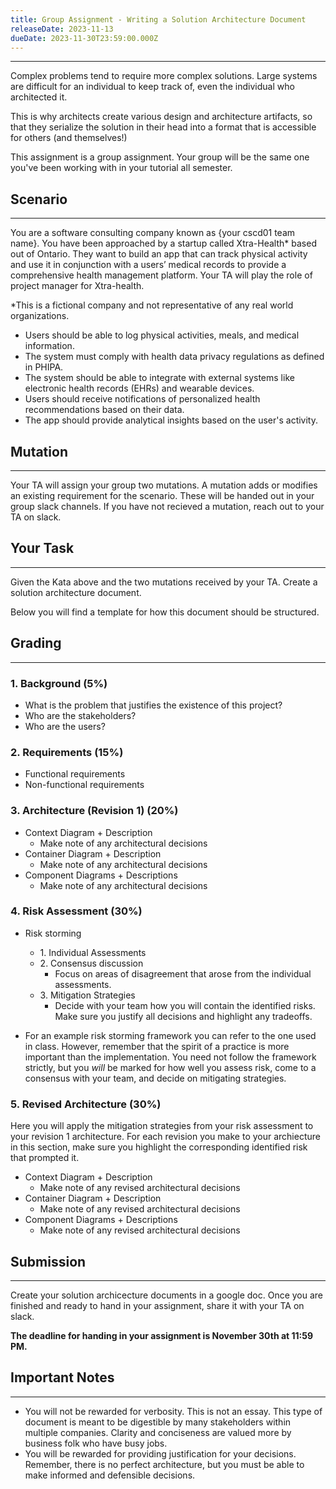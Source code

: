 ```yaml
---
title: Group Assignment - Writing a Solution Architecture Document
releaseDate: 2023-11-13
dueDate: 2023-11-30T23:59:00.000Z
---
```

---
Complex problems tend to require more complex solutions. Large systems are difficult for an individual to keep track of, even the individual who architected it.

This is why architects create various design and architecture artifacts, so that they serialize the solution in their head into a format that is accessible for others (and themselves!)

This assignment is a group assignment. Your group will be the same one you've been working with in your tutorial all semester.

## Scenario
---

You are a software consulting company known as {your cscd01 team name}. You have been approached by a startup called Xtra-Health\* based out of Ontario. They want to build an app that can track physical activity and use it in conjunction with a users’ medical records to provide a comprehensive health management platform. Your TA will play the role of project manager for Xtra-health.

\*This is a fictional company and not representative of any real world organizations.

*   Users should be able to log physical activities, meals, and medical information.
*   The system must comply with health data privacy regulations as defined in PHIPA.
*   The system should be able to integrate with external systems like electronic health records (EHRs) and wearable devices.
*   Users should receive notifications of personalized health recommendations based on their data.
*   The app should provide analytical insights based on the user's activity.

## Mutation
---

Your TA will assign your group two mutations. A mutation adds or modifies an existing requirement for the scenario. These will be handed out in your group slack channels. If you have not recieved a mutation, reach out to your TA on slack.

## Your Task
---

Given the Kata above and the two mutations received by your TA. Create a solution architecture document.

Below you will find a template for how this document should be structured.

## Grading
---

### 1.  **Background (5%)**
*   What is the problem that justifies the existence of this project?
*   Who are the stakeholders?
*   Who are the users?

### 2.  **Requirements (15%)**
*   Functional requirements
*   Non-functional requirements

### 3.  **Architecture (Revision 1) (20%)**
*   Context Diagram + Description
    *   Make note of any architectural decisions
*   Container Diagram + Description
    *   Make note of any architectural decisions
*   Component Diagrams + Descriptions
    *   Make note of any architectural decisions
### 4.  **Risk Assessment (30%)**
*   Risk storming
    *   1\. Individual Assessments
    *   2\. Consensus discussion
        - Focus on areas of disagreement that arose from the individual assessments.
    *   3\. Mitigation Strategies
        - Decide with your team how you will contain the identified risks. Make sure you justify all decisions and highlight any tradeoffs.

* For an example risk storming framework you can refer to the one used in class. However, remember that the spirit of a practice is more important than the implementation. You need not follow the framework strictly, but you *will* be marked for how well you assess risk, come to a consensus with your team, and decide on mitigating strategies.

### 5.  **Revised Architecture (30%)**
Here you will apply the mitigation strategies from your risk assessment to your revision 1 architecture. For each revision you make to your archiecture in this section, make sure you highlight the corresponding identified risk that prompted it.
*   Context Diagram + Description
    *   Make note of any revised architectural decisions
*   Container Diagram + Description
    *   Make note of any revised architectural decisions
*   Component Diagrams + Descriptions
    *   Make note of any revised architectural decisions

## Submission
___
Create your solution archicecture documents in a google doc. Once you are finished and ready to hand in your assignment, share it with your TA on slack.

**The deadline for handing in your assignment is November 30th at 11:59 PM.**

## Important Notes
---
*   You will not be rewarded for verbosity. This is not an essay. This type of document is meant to be digestible by many stakeholders within multiple companies. Clarity and conciseness are valued more by business folk who have busy jobs.
*   You will be rewarded for providing justification for your decisions. Remember, there is no perfect architecture, but you must be able to make informed and defensible decisions.
